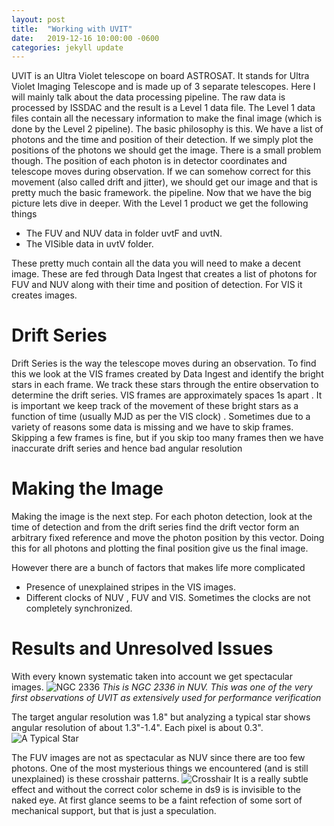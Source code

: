 ```yaml
---
layout: post
title:  "Working with UVIT"
date:   2019-12-16 10:00:00 -0600
categories: jekyll update
---
```

UVIT is an Ultra Violet telescope on board ASTROSAT. It stands for Ultra Violet Imaging Telescope and is made up of 3 separate telescopes. Here I will mainly talk about the data processing pipeline. The raw data is processed by ISSDAC and the result is a Level 1 data file. The Level 1 data files contain all the necessary information to make the final image (which is done by the Level 2 pipeline). The basic philosophy is this. We have a list of photons and the time and position of their detection. If we simply plot the positions of the photons we should get the image. There is a small problem though. The position of each photon is in detector coordinates and telescope moves during observation. If we can somehow correct for this movement (also called drift and jitter), we should get our image and that is pretty much the basic framework. the pipeline. Now that we have the big picture lets dive in deeper. 
With the Level 1 product we get the following things 

* The FUV and NUV data in folder uvtF and uvtN.
* The VISible data in uvtV folder. 

These pretty much contain all the data you will need to make a decent image. These are fed through Data Ingest that creates a list of photons for FUV and NUV along with their time and position of detection. For VIS it creates images.

# Drift Series
Drift Series is the way the telescope moves during an observation. To find this we look at the VIS frames created by Data Ingest and identify the bright stars in each frame. We track these stars through the entire observation to determine the drift series. VIS frames are approximately spaces 1s apart . It is important we keep track of the movement of these bright stars as a function of time (usually MJD as per the VIS clock) . Sometimes due to a variety of reasons some data is missing and we have to skip frames. Skipping a few frames is fine, but if you skip too many frames then we have inaccurate drift series and hence bad angular resolution

# Making the Image
Making the image is the next step. For each photon detection, look at the time of detection and from the drift series find the drift vector form an arbitrary fixed reference and move the photon position by this vector. Doing this for all photons and plotting the final position give us the final image. 

However there are a bunch of factors that makes life more complicated 

* Presence of unexplained stripes in the VIS images.
* Different clocks of NUV , FUV and VIS. Sometimes the clocks are not completely synchronized.

# Results and Unresolved Issues
With every known systematic taken into account we get spectacular images. 
![NGC 2336]({{site.url}}{{site.baseurl}}/images/header_img.png)
*This is NGC 2336 in NUV. This was one of the very first observations of UVIT as extensively used for performance verification*

The target angular resolution was 1.8" but analyzing a typical star shows angular resolution of about 1.3"-1.4". Each pixel is about 0.3". 
![A Typical Star]({{site.url}}{{site.baseurl}}/images/typicalStar.png)

The FUV images are not as spectacular as NUV since there are too few photons. One of the most mysterious things we encountered (and is still unexplained) is these crosshair patterns. 
![Crosshair]({{site.url}}{{site.baseurl}}/images/crosshair.png)
It is a really subtle effect and without the correct color scheme in ds9 is is invisible to the naked eye. At first glance seems to be a faint refection of some sort of mechanical support, but that is just a speculation. 



